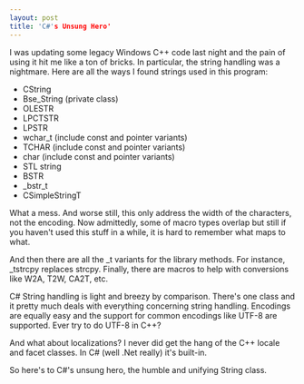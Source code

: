 ```yaml
---
layout: post
title: 'C#'s Unsung Hero'
---
```

I was updating some legacy Windows C++ code last night and the pain of using it hit me like a ton of bricks. In particular, the string handling was a nightmare. Here are all the ways I found strings used in this program:

  * CString
  * Bse_String (private class)
  * OLESTR
  * LPCTSTR
  * LPSTR
  * wchar_t (include const and pointer variants)
  * TCHAR (include const and pointer variants)
  * char (include const and pointer variants)
  * STL string
  * BSTR
  * _bstr_t
  * CSimpleStringT

What a mess. And worse still, this only address the width of the characters, not the encoding. Now admittedly, some of macro types overlap but still if you haven't used this stuff in a while, it is hard to remember what maps to what.

And then there are all the _t variants for the library methods. For instance, _tstrcpy replaces strcpy. Finally, there are macros to help with conversions like W2A, T2W, CA2T, etc.

C# String handling is light and breezy by comparison. There's one class and it pretty much deals with everything concerning string handling. Encodings are equally easy and the support for common encodings like UTF-8 are supported. Ever try to do UTF-8 in C++?

And what about localizations? I never did get the hang of the C++ locale and facet classes. In C# (well .Net really) it's built-in.

So here's to C#'s unsung hero, the humble and unifying String class.
